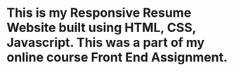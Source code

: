 # This is my Responsive Resume Website built using HTML, CSS, Javascript. This was a part of my online course Front End Assignment.
